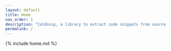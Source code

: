 ```yaml
---
layout: default
title: Home
nav_order: 1
description: "Coldsnip, a library to extract code snippets from source files. Never deal with broken code samples in your documentation and books anymore, make sure they are actual working code."
permalink: /
---
```


{% include home.md %}
